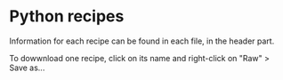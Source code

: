 # Python recipes

Information for each recipe can be found in each file, in the header part. 

To dowwnload one recipe, click on its name and right-click on "Raw" > Save as...
